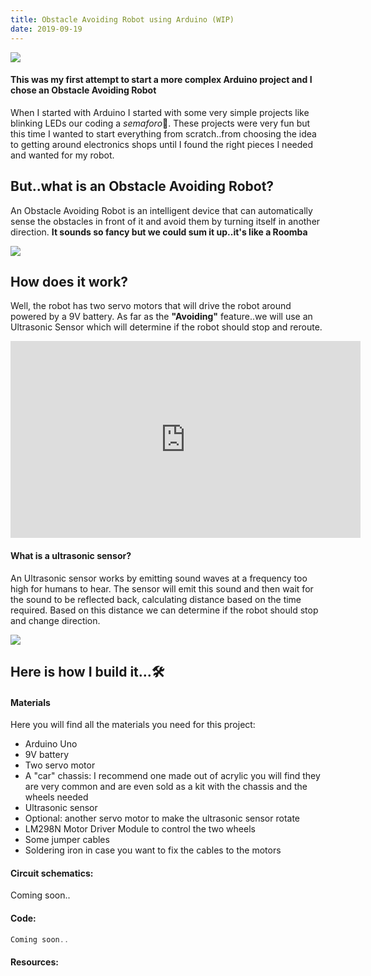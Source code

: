 ```yaml
---
title: Obstacle Avoiding Robot using Arduino (WIP)
date: 2019-09-19
---
```


![](https://storage.googleapis.com/maker-blog-assets/avoiding-robot/robot.jpg)

#### This was my first attempt to start a more complex Arduino project and I chose an Obstacle Avoiding Robot

When I started with Arduino I started with some very simple projects like blinking LEDs our coding a  _semaforo_🚦. These projects were very fun but this time I wanted to start everything from scratch..from choosing the idea to getting around electronics shops until I found the right pieces I needed and wanted for my robot.

<div class="divider"></div>

## But..what is an Obstacle Avoiding Robot?
An Obstacle Avoiding Robot is an intelligent device that can automatically sense the obstacles in front of it and avoid them by turning itself in another direction. **It sounds so fancy but we could sum it up..it's like a Roomba**

![](https://media.giphy.com/media/fQfS2YYFQgvQACkRPV/giphy.gif)

## How does it work?

Well, the robot has two servo motors that will drive the robot around powered by a 9V battery. As far as the **"Avoiding"** feature..we will use an Ultrasonic Sensor which will determine if the robot should stop and reroute.

<iframe width="560" height="315" src="https://www.youtube.com/embed/zCfQLPOpKoc" frameborder="0" allow="accelerometer; autoplay; encrypted-media; gyroscope; picture-in-picture" allowfullscreen></iframe>


#### What is a ultrasonic sensor?
An Ultrasonic sensor works by emitting sound waves at a frequency too high for humans to hear. The sensor will emit this sound and then wait for the sound to be reflected back, calculating distance based on the time required. Based on this distance we can determine if the robot should stop and change direction.

![](https://storage.googleapis.com/maker-blog-assets/illustrations/ultrasonic-sensor.jpg)

## Here is how I build it...🛠

#### Materials
Here you will find all the materials you need for this project:
* Arduino Uno
* 9V battery
* Two servo motor
* A "car" chassis: I recommend one made out of acrylic you will find they are very common and are even sold as a kit with the chassis and the wheels needed
* Ultrasonic sensor
* Optional: another servo motor to make the ultrasonic sensor rotate
* LM298N Motor Driver Module to control the two wheels
* Some jumper cables
* Soldering iron in case you want to fix the cables to the motors

#### Circuit schematics:
Coming soon..

#### Code:

```javascript
Coming soon..
```

#### Resources:

[^1]: [Ultrasonic sensor explained](https://www.arrow.com/en/research-and-events/articles/ultrasonic-sensors-how-they-work-and-how-to-use-them-with-arduino)